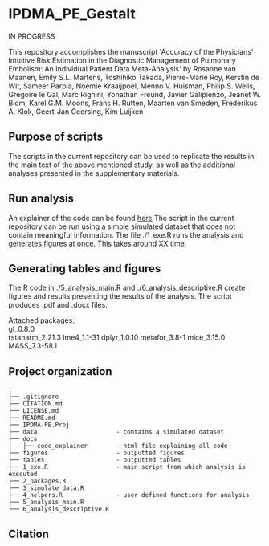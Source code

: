 # IPDMA_PE_Gestalt

IN PROGRESS

This repository accomplishes the manuscript 'Accuracy of the Physicians’ Intuitive Risk Estimation in the Diagnostic Management of Pulmonary Embolism: An Individual Patient Data Meta-Analysis' by Rosanne van Maanen, Emily S.L. Martens, Toshihiko Takada, Pierre-Marie Roy, Kerstin de Wit, Sameer Parpia, Noémie Kraaijpoel, Menno V. Huisman, Philip S. Wells, Gregoire le Gal, Marc Righini, Yonathan Freund, Javier Galipienzo, Jeanet W. Blom, Karel G.M. Moons, Frans H. Rutten, Maarten van Smeden, Frederikus A. Klok, Geert-Jan Geersing, Kim Luijken

## Purpose of scripts
The scripts in the current repository can be used to replicate the results in the main text of the above mentioned study, as well as the additional analyses presented in the supplementary materials.

## Run analysis
An explainer of the code can be found [here]()
The script in the current repository can be run using a simple simulated dataset that does not contain meaningful information. 
The file ./1_exe.R runs the analysis and generates figures at once. This takes around XX time.  

## Generating tables and figures
The R code in ./5_analysis_main.R and ./6_analysis_descriptive.R create figures and results presenting the results of the analysis. The script produces .pdf and .docx files. 

Attached packages:  
gt_0.8.0  
rstanarm_2.21.3 
lme4_1.1-31
dplyr_1.0.10
metafor_3.8-1
mice_3.15.0
MASS_7.3-58.1 

## Project organization

```
.
├── .gitignore
├── CITATION.md
├── LICENSE.md
├── README.md
├── IPDMA-PE.Proj
├── data                      - contains a simulated dataset
├── docs
│   ├── code_explainer        - html file explaining all code
├── figures                   - outputted figures
├── tables                    - outputted tables
├── 1_exe.R                   - main script from which analysis is executed
├── 2_packages.R
├── 3_simulate_data.R
├── 4_helpers.R               - user defined functions for analysis
├── 5_analysis_main.R
└── 6_analysis_descriptive.R

```

## Citation


